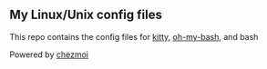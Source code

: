 ## My Linux/Unix config files

This repo contains the config files for [kitty](https://github.com/kovidgoyal/kitty), [oh-my-bash](https://github.com/ohmybash/oh-my-bash), and bash

Powered by [chezmoi](https://github.com/twpayne/chezmoi)
